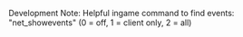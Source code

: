 Development Note: Helpful ingame command to find events: "net_showevents" (0 = off, 1 = client only, 2 = all)
